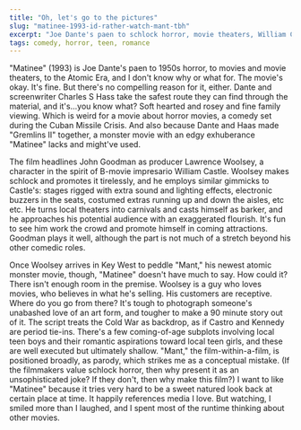 ```yaml
---
title: "Oh, let's go to the pictures"
slug: "matinee-1993-id-rather-watch-mant-tbh"
excerpt: "Joe Dante's paen to schlock horror, movie theaters, William Castle, the Cold War, and I don't know why or what for."
tags: comedy, horror, teen, romance
---
```

"Matinee" (1993) is Joe Dante's paen to 1950s horror, to movies and movie theaters, to the Atomic Era, and I don't know why or what for. The movie's okay. It's fine. But there's no compelling reason for it, either. Dante and screenwriter Charles S Hass take the safest route they can find through the material, and it's...you know what? Soft hearted and rosey and fine family viewing. Which is weird for a movie about horror movies, a comedy set during the Cuban Missile Crisis. And also because Dante and Haas made "Gremlins II" together, a monster movie with an edgy exhuberance "Matinee" lacks and might've used.

The film headlines John Goodman as producer Lawrence Woolsey, a character in the spirit of B-movie impresario William Castle. Woolsey makes schlock and promotes it tirelessly, and he employs similar gimmicks to Castle's: stages rigged with extra sound and lighting effects, electronic buzzers in the seats, costumed extras running up and down the aisles, etc etc. He turns local theaters into carnivals and casts himself as barker, and he approaches his potential audience with an exaggerated flourish. It's fun to see him work the crowd and promote himself in coming attractions. Goodman plays it well, although the part is not much of a stretch beyond his other comedic roles.

Once Woolsey arrives in Key West to peddle "Mant," his newest atomic monster movie, though, "Matinee" doesn't have much to say. How could it? There isn't enough room in the premise. Woolsey is a guy who loves movies, who believes in what he's selling. His customers are receptive. Where do you go from there? It's tough to photograph someone's unabashed love of an art form, and tougher to make a 90 minute story out of it. The script treats the Cold War as backdrop, as if Castro and Kennedy are period tie-ins. There's a few coming-of-age subplots involving local teen boys and their romantic aspirations toward local teen girls, and these are well executed but ultimately shallow. "Mant," the film-within-a-film, is positioned broadly, as parody, which strikes me as a conceptual mistake. (If the filmmakers value schlock horror, then why present it as an unsophisticated joke? If they don't, then why make this film?) I want to like "Matinee" because it tries very hard to be a sweet natured look back at certain place at time. It happily references media I love. But watching, I smiled more than I laughed, and I spent most of the runtime thinking about other movies.
